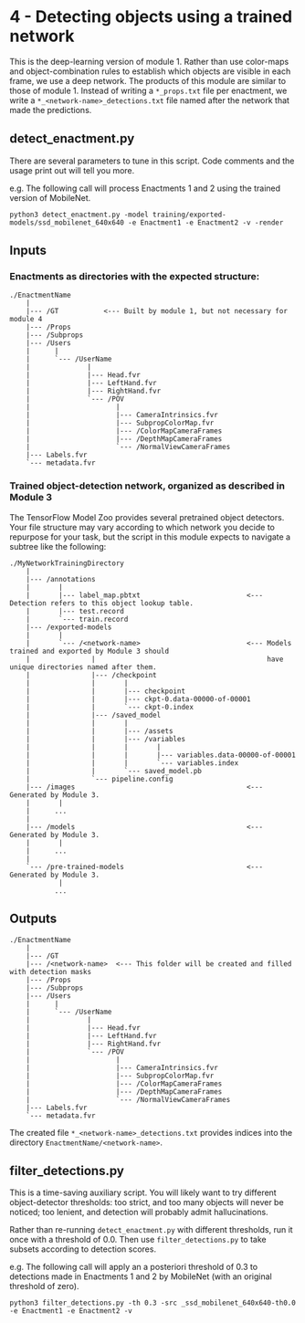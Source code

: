 # 4 - Detecting objects using a trained network

This is the deep-learning version of module 1. Rather than use color-maps and object-combination rules to establish which objects are visible in each frame, we use a deep network. The products of this module are similar to those of module 1. Instead of writing a `*_props.txt` file per enactment, we write a `*_<network-name>_detections.txt` file named after the network that made the predictions.

## detect_enactment.py

There are several parameters to tune in this script. Code comments and the usage print out will tell you more.

e.g. The following call will process Enactments 1 and 2 using the trained version of MobileNet.

```
python3 detect_enactment.py -model training/exported-models/ssd_mobilenet_640x640 -e Enactment1 -e Enactment2 -v -render
```

## Inputs

### Enactments as directories with the expected structure:
```
./EnactmentName
    |
    |--- /GT           <--- Built by module 1, but not necessary for module 4
    |--- /Props
    |--- /Subprops
    |--- /Users
    |      |
    |      `--- /UserName
    |              |
    |              |--- Head.fvr
    |              |--- LeftHand.fvr
    |              |--- RightHand.fvr
    |              `--- /POV
    |                     |
    |                     |--- CameraIntrinsics.fvr
    |                     |--- SubpropColorMap.fvr
    |                     |--- /ColorMapCameraFrames
    |                     |--- /DepthMapCameraFrames
    |                     `--- /NormalViewCameraFrames
    |--- Labels.fvr
    `--- metadata.fvr
```

### Trained object-detection network, organized as described in Module 3

The TensorFlow Model Zoo provides several pretrained object detectors. Your file structure may vary according to which network you decide to repurpose for your task, but the script in this module expects to navigate a subtree like the following:

```
./MyNetworkTrainingDirectory
    |
    |--- /annotations
    |       |
    |       |--- label_map.pbtxt                          <--- Detection refers to this object lookup table.
    |       |--- test.record
    |       `--- train.record
    |--- /exported-models 
    |       |
    |       `--- /<network-name>                          <--- Models trained and exported by Module 3 should
    |               |                                          have unique directories named after them.
    |               |--- /checkpoint
    |               |       |
    |               |       |--- checkpoint
    |               |       |--- ckpt-0.data-00000-of-00001
    |               |       `--- ckpt-0.index
    |               |--- /saved_model
    |               |       |
    |               |       |--- /assets
    |               |       |--- /variables
    |               |       |       |
    |               |       |       |--- variables.data-00000-of-00001
    |               |       |       `--- variables.index
    |               |       `--- saved_model.pb
    |               `--- pipeline.config
    |--- /images                                          <--- Generated by Module 3.
    |       |
    |      ...
    |
    |--- /models                                          <--- Generated by Module 3.
    |       |
    |      ...
    |
    `--- /pre-trained-models                              <--- Generated by Module 3.
            |
           ...
```

## Outputs

```
./EnactmentName
    |
    |--- /GT
    |--- /<network-name>  <--- This folder will be created and filled with detection masks
    |--- /Props
    |--- /Subprops
    |--- /Users
    |      |
    |      `--- /UserName
    |              |
    |              |--- Head.fvr
    |              |--- LeftHand.fvr
    |              |--- RightHand.fvr
    |              `--- /POV
    |                     |
    |                     |--- CameraIntrinsics.fvr
    |                     |--- SubpropColorMap.fvr
    |                     |--- /ColorMapCameraFrames
    |                     |--- /DepthMapCameraFrames
    |                     `--- /NormalViewCameraFrames
    |--- Labels.fvr
    `--- metadata.fvr
```

The created file `*_<network-name>_detections.txt` provides indices into the directory `EnactmentName/<network-name>`.

## filter_detections.py

This is a time-saving auxiliary script. You will likely want to try different object-detector thresholds: too strict, and too many objects will never be noticed; too lenient, and detection will probably admit hallucinations.

Rather than re-running `detect_enactment.py` with different thresholds, run it once with a threshold of 0.0. Then use `filter_detections.py` to take subsets according to detection scores.

e.g. The following call will apply an a posteriori threshold of 0.3 to detections made in Enactments 1 and 2 by MobileNet (with an original threshold of zero).

```
python3 filter_detections.py -th 0.3 -src _ssd_mobilenet_640x640-th0.0 -e Enactment1 -e Enactment2 -v
```
